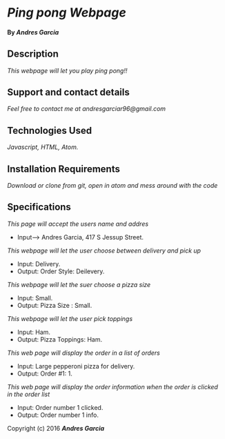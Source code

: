 # _Ping pong Webpage_


#### By _**Andres Garcia**_

## Description

_This webpage will let you play ping pong!!_

## Support and contact details

_Feel free to contact me at andresgarciar96@gmail.com_

## Technologies Used

_Javascript, HTML, Atom._
## Installation Requirements

_Download or clone from git, open in atom and mess around with the code_
## Specifications

_This page will accept the users name and addres_
* Input--> Andres Garcia, 417 S Jessup Street.

_This webpage will let the user choose between delivery and pick up_
* Input: Delivery.
* Output: Order Style: Deilevery.

_This webpage will let the suer choose a pizza size_
* Input: Small.
* Output: Pizza Size : Small.

_This webpage will let the user pick toppings_
* Input: Ham.
* Output: Pizza Toppings: Ham.

_This web page will display the order in a list of orders_
* Input: Large pepperoni pizza for delivery.
* Output: Order #1: 1.

_This web page will display the order information when the order is clicked in the order list_
* Input: Order number 1 clicked.
* Output: Order number 1 info.


Copyright (c) 2016 **_Andres Garcia_**

